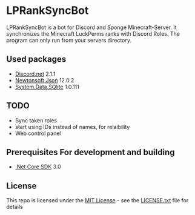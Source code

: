 
# LPRankSyncBot
LPRankSyncBot is a bot for Discord and Sponge Minecraft-Server. It synchronizes the Minecraft LuckPerms ranks with Discord Roles.
The program can only run from your servers directory.

## Used packages
* [Discord.net](https://www.nuget.org/packages/Discord.Net/) 2.1.1
* [Newtonsoft.Json](https://www.nuget.org/packages/Newtonsoft.Json/) 12.0.2
* [System.Data.SQlite](https://www.nuget.org/packages/System.Data.SQLite/) 1.0.111

## TODO
* Sync taken roles
* start using IDs instead of names, for relaibility
* Web control panel

## Prerequisites For development and building

* [.Net Core SDK](https://dotnet.microsoft.com/download) 3.0

## License
This repo is licensed under the [MIT License](https://choosealicense.com/licenses/mit/) - see the [LICENSE.txt](LICENSE.txt) file for details

